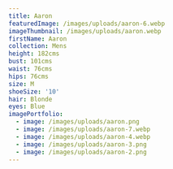 ```yaml
---
title: Aaron
featuredImage: /images/uploads/aaron-6.webp
imageThumbnail: /images/uploads/aaron.webp
firstName: Aaron
collection: Mens
height: 182cms
bust: 101cms
waist: 76cms
hips: 76cms
size: M
shoeSize: '10'
hair: Blonde
eyes: Blue
imagePortfolio:
  - image: /images/uploads/aaron.png
  - image: /images/uploads/aaron-7.webp
  - image: /images/uploads/aaron-4.webp
  - image: /images/uploads/aaron-3.png
  - image: /images/uploads/aaron-2.png
---
```


